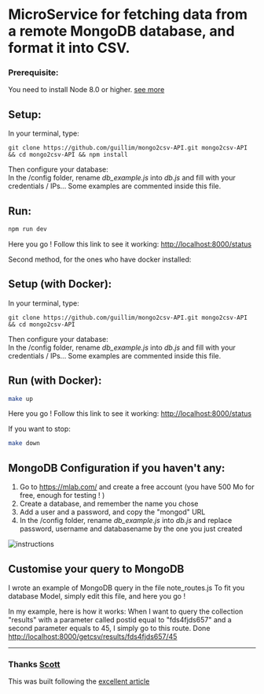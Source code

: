 # MicroService for fetching data from a remote MongoDB database, and format it into CSV.

### Prerequisite:
You need to install Node 8.0 or higher. [see more](https://nodejs.org/en/download/)

## Setup:
In your terminal, type:  
```
git clone https://github.com/guillim/mongo2csv-API.git mongo2csv-API && cd mongo2csv-API && npm install
```  

Then configure your database:  
In the /config folder, rename _db_example.js_ into _db.js_ and fill with your credentials / IPs... Some examples are commented inside this file.
## Run:
```bash
npm run dev
```
Here you go ! Follow this link to see it working: [http://localhost:8000/status](http://localhost:8000/status)

Second method, for the ones who have docker installed:  

## Setup (with Docker):
In your terminal, type:  
```
git clone https://github.com/guillim/mongo2csv-API.git mongo2csv-API && cd mongo2csv-API
```  

Then configure your database:  
In the /config folder, rename _db_example.js_ into _db.js_ and fill with your credentials / IPs... Some examples are commented inside this file.
## Run (with Docker):
```bash
make up
```
Here you go ! Follow this link to see it working: [http://localhost:8000/status](http://localhost:8000/status)

If you want to stop:
```bash
make down
```

## MongoDB Configuration if you haven't any:
1. Go to https://mlab.com/ and create a free account (you have 500 Mo for free, enough for testing ! )
2. Create a database, and remember the name you chose
3. Add a user and a password, and copy the "mongod" URL
4. In the /config folder, rename _db_example.js_ into _db.js_ and replace password, username and databasename by the one you just created

![instructions](https://ibin.co/4GjY8K0VS5kf.png "Instructions to set up the free database")

## Customise your query to MongoDB
I wrote an example of  MongoDB query in the file note_routes.js
To fit you database Model, simply edit this file, and here you go !

In my example, here is how it works:
When I want to query the collection "results" with a parameter called postid equal to "fds4fjds657" and a second parameter equals to 45, I simply go to this route. Done  
[http://localhost:8000/getcsv/results/fds4fjds657/45](http://localhost:8000/getcsv/results/fds4fjds657/45)


----------------------------



### Thanks [Scott](https://github.com/scottdomes)
This was built following the [excellent article](https://medium.freecodecamp.org/building-a-simple-node-js-api-in-under-30-minutes-a07ea9e390d2)
